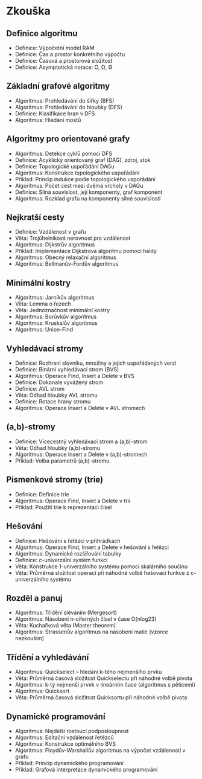 # Zkouška

## Definice algoritmu

- Definice: Výpočetní model RAM
- Definice: Čas a prostor konkrétního výpočtu
- Definice: Časová a prostorová složitost
- Definice: Asymptotická notace: O, Ω, Θ

## Základní grafové algoritmy

- Algoritmus: Prohledávání do šířky (BFS)
- Algoritmus: Prohledávání do hloubky (DFS)
- Definice: Klasifikace hran v DFS
- Algoritmus: Hledání mostů

## Algoritmy pro orientované grafy

- Algoritmus: Detekce cyklů pomocí DFS
- Definice: Acyklický orientovaný graf (DAG), zdroj, stok
- Definice: Topologické uspořádání DAGu
- Algoritmus: Konstrukce topologického uspořádání
- Příklad: Princip indukce podle topologického uspořádání
- Algoritmus: Počet cest mezi dvěma vrcholy v DAGu
- Definice: Silná souvislost, její komponenty, graf komponent
- Algoritmus: Rozklad grafu na komponenty silné souvislosti

## Nejkratší cesty

- Definice: Vzdálenost v grafu
- Věta: Trojúhelníková nerovnost pro vzdálenost
- Algoritmus: Dijkstrův algoritmus
- Příklad: Implementace Dijkstrova algoritmu pomocí haldy
- Algoritmus: Obecný relaxační algoritmus
- Algoritmus: Bellmanův-Fordův algoritmus

## Minimální kostry

- Algoritmus: Jarníkův algoritmus
- Věta: Lemma o řezech
- Věta: Jednoznačnost minimální kostry
- Algoritmus: Borůvkův algoritmus
- Algoritmus: Kruskalův algoritmus
- Algoritmus: Union-Find

## Vyhledávací stromy

- Definice: Rozhraní slovníku, množiny a jejich uspořádaných verzí
- Definice: Binární vyhledávací strom (BVS)
- Algoritmus: Operace Find, Insert a Delete v BVS
- Definice: Dokonale vyvážený strom
- Definice: AVL strom
- Věta: Odhad hloubky AVL stromu
- Definice: Rotace hrany stromu
- Algoritmus: Operace Insert a Delete v AVL stromech

## (a,b)-stromy

- Definice: Vícecestný vyhledávací strom a (a,b)-strom
- Věta: Odhad hloubky (a,b)-stromu
- Algoritmus: Operace Insert a Delete v (a,b)-stromech
- Příklad: Volba parametrů (a,b)-stromu

## Písmenkové stromy (trie)

- Definice: Definice trie
- Algoritmus: Operace Find, Insert a Delete v trii
- Příklad: Použití trie k reprezentaci čísel

## Hešování

- Definice: Hešování s řetězci v přihrádkach
- Algoritmus: Operace Find, Insert a Delete v hešování s řetězci
- Algoritmus: Dynamické rozšiřování tabulky
- Definice: c-univerzální systém funkcí
- Věta: Konstrukce 1-univerzálního systému pomocí skalárního součinu
- Věta: Průměrná složitost operací při náhodné volbě hešovací funkce z c-univerzálního systému

## Rozděl a panuj

- Algoritmus: Třídění sléváním (Mergesort)
- Algoritmus: Násobení n-ciferných čísel v čase O(nlog23)
- Věta: Kuchařková věta (Master theorem)
- Algoritmus: Strassenův algoritmus na násobení matic (vzorce nezkouším)

## Třídění a vyhledávání

- Algoritmus: Quickselect – hledání k-tého nejmenšího prvku
- Věta: Průměrná časová složitost Quickselectu při náhodné volbě pivota
- Algoritmus: k-tý nejmenší prvek v lineárním čase (algoritmus s pěticemi)
- Algoritmus: Quicksort
- Věta: Průměrná časová složitost Quicksortu při náhodné volbě pivota

## Dynamické programování

- Algoritmus: Nejdelší rostoucí podposloupnost
- Algoritmus: Editační vzdálenost řetězců
- Algoritmus: Konstrukce optimálního BVS
- Algoritmus: Floydův-Warshallův algoritmus na výpočet vzdáleností v grafu
- Příklad: Princip dynamického programování
- Příklad: Grafová interpretace dynamického programování
